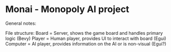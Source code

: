 # Monai - Monopoly AI project

General notes:

File structure:
    Board = Server, shows the game board and handles primary logic (Bevy)
    Player = Human player, provides UI to interact with board (Egui)
    Computer = AI player, provides information on the AI or is non-visual (Egui?)